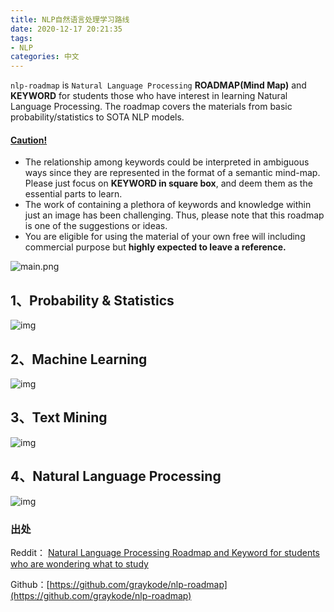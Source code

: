 ```yaml
---
title: NLP自然语言处理学习路线
date: 2020-12-17 20:21:35
tags:
- NLP
categories: 中文
---
```




`nlp-roadmap` is `Natural Language Processing` **ROADMAP(Mind Map)** and **KEYWORD** for students those who have interest in learning Natural Language Processing. The roadmap covers the materials from basic probability/statistics to SOTA NLP models.

<!--more-->

#### [Caution!](https://github.com/graykode/nlp-roadmap#caution)

- The relationship among keywords could be interpreted in ambiguous ways since they are represented in the format of a semantic mind-map. Please just focus on **KEYWORD in square box**, and deem them as the essential parts to learn.
- The work of containing a plethora of keywords and knowledge within just an image has been challenging. Thus, please note that this roadmap is one of the suggestions or ideas.
- You are eligible for using the material of your own free will including commercial purpose but **highly expected to leave a reference.**

![main.png](https://github.com/graykode/nlp-roadmap/blob/master/img/main.png?raw=true)

## 1、Probability & Statistics

![img](https://github.com/graykode/nlp-roadmap/raw/master/img/prob.png)



## 2、Machine Learning

![img](https://github.com/graykode/nlp-roadmap/raw/master/img/ml.png)

## 3、Text Mining

![img](https://github.com/graykode/nlp-roadmap/raw/master/img/textmining.png)

## 4、Natural Language Processing

![img](https://github.com/graykode/nlp-roadmap/raw/master/img/nlp.png)

### 出处

Reddit： [Natural Language Processing Roadmap and Keyword for students who are wondering what to study](https://www.reddit.com/r/MachineLearning/comments/d8jheo/p_natural_language_processing_roadmap_and_keyword/)

Github：[https://github.com/graykode/nlp-roadmap](https://github.com/graykode/nlp-roadmap)
